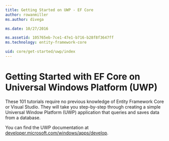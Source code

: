 ```yaml
---
title: Getting Started on UWP - EF Core
author: rowanmiller
ms.author: divega

ms.date: 10/27/2016

ms.assetid: 105765eb-7ce1-47e1-b716-b28f8f3647ff
ms.technology: entity-framework-core

uid: core/get-started/uwp/index
---
```


# Getting Started with EF Core on Universal Windows Platform (UWP)

These 101 tutorials require no previous knowledge of Entity Framework Core or Visual Studio. They will take you step-by-step through creating a simple Universal Window Platform (UWP) application that queries and saves data from a database.

You can find the UWP documentation at [developer.microsoft.com/windows/apps/develop](https://developer.microsoft.com/windows/apps/develop).
